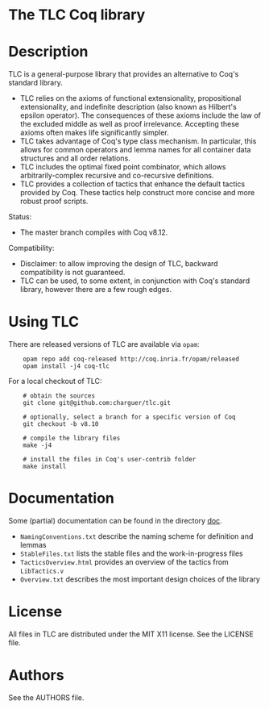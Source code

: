 # The TLC Coq library


Description
===========

TLC is a general-purpose library that provides an alternative to Coq's standard library.

   - TLC relies on the axioms of
     functional extensionality,
     propositional extensionality,
     and indefinite description (also known as Hilbert's epsilon operator).
     The consequences of these axioms include
     the law of the excluded middle
     as well as proof irrelevance.
     Accepting these axioms often makes life significantly simpler.
   - TLC takes advantage of Coq's type class mechanism.
     In particular, this allows for common operators and lemma names
     for all container data structures and all order relations.
   - TLC includes the optimal fixed point combinator,
     which allows arbitrarily-complex recursive and co-recursive definitions.
   - TLC provides a collection of tactics that enhance the default tactics
     provided by Coq. These tactics help construct more concise and more
     robust proof scripts.

Status:

   - The master branch compiles with Coq v8.12.

Compatibility:

   - Disclaimer: to allow improving the design of TLC, backward compatibility is not guaranteed.
   - TLC can be used, to some extent, in conjunction with Coq's standard library, however there are a few rough edges.


Using TLC
=========

There are released versions of TLC are available via `opam`:

```
    opam repo add coq-released http://coq.inria.fr/opam/released
    opam install -j4 coq-tlc
```

For a local checkout of TLC:

```
    # obtain the sources
    git clone git@github.com:charguer/tlc.git

    # optionally, select a branch for a specific version of Coq
    git checkout -b v8.10

    # compile the library files
    make -j4

    # install the files in Coq's user-contrib folder
    make install
```


Documentation
=============

Some (partial) documentation can be found in the directory [doc](doc/).

   - `NamingConventions.txt` describe the naming scheme for definition and lemmas
   - `StableFiles.txt` lists the stable files and the work-in-progress files
   - `TacticsOverview.html` provides an overview of the tactics from `LibTactics.v`
   - `Overview.txt` describes the most important design choices of the library

License
=======

All files in TLC are distributed under the MIT X11 license. See the LICENSE file.

Authors
=======

See the AUTHORS file.
